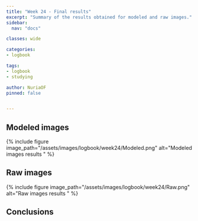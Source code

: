 ```yaml
---
title: "Week 24 - Final results"
excerpt: "Summary of the results obtained for modeled and raw images."
sidebar:
  nav: "docs"

classes: wide

categories:
- logbook

tags:
- logbook
- studying

author: NuriaOF
pinned: false


---
```


## Modeled images

{% include figure image_path="/assets/images/logbook/week24/Modeled.png" alt="Modeled images results " %}

## Raw images

{% include figure image_path="/assets/images/logbook/week24/Raw.png" alt="Raw images results " %}

## Conclusions
